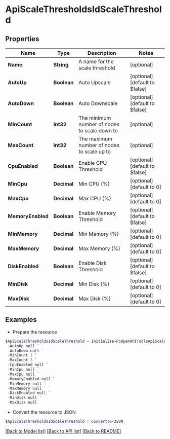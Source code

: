 # ApiScaleThresholdsIdScaleThreshold
## Properties

Name | Type | Description | Notes
------------ | ------------- | ------------- | -------------
**Name** | **String** | A name for the scale threshold | [optional] 
**AutoUp** | **Boolean** | Auto Upscale | [optional] [default to $false]
**AutoDown** | **Boolean** | Auto Downscale | [optional] [default to $false]
**MinCount** | **Int32** | The minimum number of nodes to scale down to | [optional] 
**MaxCount** | **Int32** | The maximum number of nodes to scale up to | [optional] 
**CpuEnabled** | **Boolean** | Enable CPU Threshold | [optional] [default to $false]
**MinCpu** | **Decimal** | Min CPU (%) | [optional] [default to 0]
**MaxCpu** | **Decimal** | Max CPU (%) | [optional] [default to 0]
**MemoryEnabled** | **Boolean** | Enable Memory Threshold | [optional] [default to $false]
**MinMemory** | **Decimal** | Min Memory (%) | [optional] [default to 0]
**MaxMemory** | **Decimal** | Max Memory (%) | [optional] [default to 0]
**DiskEnabled** | **Boolean** | Enable Disk Threshold | [optional] [default to $false]
**MinDisk** | **Decimal** | Min Disk (%) | [optional] [default to 0]
**MaxDisk** | **Decimal** | Max Disk (%) | [optional] [default to 0]

## Examples

- Prepare the resource
```powershell
$ApiScaleThresholdsIdScaleThreshold = Initialize-PSOpenAPIToolsApiScaleThresholdsIdScaleThreshold  -Name Sample Threshold `
 -AutoUp null `
 -AutoDown null `
 -MinCount 1 `
 -MaxCount 3 `
 -CpuEnabled null `
 -MinCpu null `
 -MaxCpu null `
 -MemoryEnabled null `
 -MinMemory null `
 -MaxMemory null `
 -DiskEnabled null `
 -MinDisk null `
 -MaxDisk null
```

- Convert the resource to JSON
```powershell
$ApiScaleThresholdsIdScaleThreshold | ConvertTo-JSON
```

[[Back to Model list]](../README.md#documentation-for-models) [[Back to API list]](../README.md#documentation-for-api-endpoints) [[Back to README]](../README.md)

